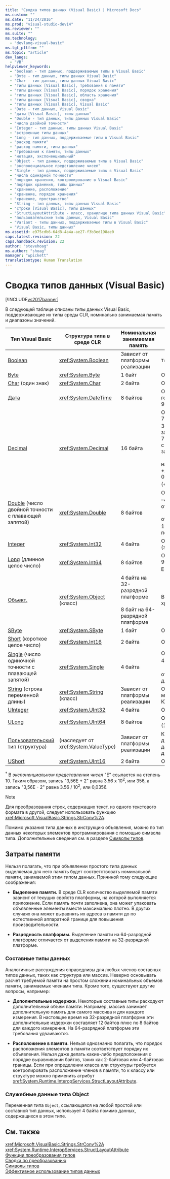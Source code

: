 ```yaml
---
title: "Сводка типов данных (Visual Basic) | Microsoft Docs"
ms.custom: ""
ms.date: "11/24/2016"
ms.prod: "visual-studio-dev14"
ms.reviewer: ""
ms.suite: ""
ms.technology: 
  - "devlang-visual-basic"
ms.tgt_pltfrm: ""
ms.topic: "article"
dev_langs: 
  - "VB"
helpviewer_keywords: 
  - "boolean - тип данных, поддерживаемые типы в Visual Basic"
  - "Byte - тип данных, типы данных Visual Basic"
  - "Char - тип данных, типы данных Visual Basic"
  - "типы данных [Visual Basic], требования к памяти"
  - "типы данных [Visual Basic], порядок хранения"
  - "типы данных [Visual Basic], область хранения"
  - "типы данных [Visual Basic], сводка"
  - "типы данных [Visual Basic], Visual Basic"
  - "Date - тип данных, Visual Basic"
  - "даты [Visual Basic], типы данных"
  - "Double - тип данных, типы данных Visual Basic"
  - "числа двойной точности"
  - "Integer - тип данных, типы данных Visual Basic"
  - "встроенные типы данных"
  - "Long - тип данных, поддерживаемые типы в Visual Basic"
  - "расход памяти"
  - "расход памяти, типы данных"
  - "требования к памяти, типы данных"
  - "нотация, экспоненциальный"
  - "Object - тип данных, поддерживаемые типы в Visual Basic"
  - "экспоненциальное представление чисел"
  - "Single - тип данных, поддерживаемые типы в Visual Basic"
  - "числа одинарной точности"
  - "порядок хранения, контролирование в Visual Basic"
  - "порядок хранения, типы данных"
  - "хранение, расположение"
  - "хранение, порядок хранения"
  - "хранение, пространство"
  - "String - тип данных, типы данных Visual Basic"
  - "строки [Visual Basic], типы данных"
  - "StructLayoutAttribute - класс, хранилище типа данных Visual Basic"
  - "пользовательские типы данных, Visual Basic"
  - "Variant - типы данных, поддерживаемые типы в Visual Basic"
  - "Visual Basic, типы данных"
ms.assetid: e975cdb6-64d8-4a4a-ae27-f3b3ed198ae0
caps.latest.revision: 22
caps.handback.revision: 22
author: "stevehoag"
ms.author: "shoag"
manager: "wpickett"
translationtype: Human Translation
---
```

# Сводка типов данных (Visual Basic)
[!INCLUDE[vs2017banner](../../../csharp/includes/vs2017banner.md)]

В следующей таблице описаны типы данных Visual Basic, поддерживающие их типы среды CLR, номинально занимаемая память и диапазоны значений.  
  
|Тип Visual Basic|Структура типа в среде CLR|Номинальная занимаемая память|Диапазон значений|  
|----------------------|--------------------------------|-----------------------------------|-----------------------|  
|[Boolean](../../../visual-basic/language-reference/data-types/boolean-data-type.md)|<xref:System.Boolean>|Зависит от платформы реализации|`True` или `False`|  
|[Byte](../../../visual-basic/language-reference/data-types/byte-data-type.md)|<xref:System.Byte>|1 байт|От 0 до 255 \(беззнаковый\).|  
|[Char](../../../visual-basic/language-reference/data-types/char-data-type.md) \(один знак\)|<xref:System.Char>|2 байта|От 0 до 65535 \(беззнаковый\).|  
|[Дата](../../../visual-basic/language-reference/data-types/date-data-type.md)|<xref:System.DateTime>|8 байтов|От 0:00:00 \(полночь\) 1 января 0001 года до 11:59:59 вечера 31 декабря 9999 года.|  
|[Decimal](../../../visual-basic/language-reference/data-types/decimal-data-type.md)|<xref:System.Decimal>|16 байта|От 0 до \+\/–79 228 162 514 264 337 593 543 950 335 \(\+\/–7,9... E \+ 28\) <sup>†</sup> без десятичной запятой; от 0 до \+\/–7,9228162514264337593543950335 с 28 разрядами справа от десятичной запятой;<br /><br /> наименьшее ненулевое число — это \+\/–0,0000000000000000000000000001 \(\+\/–1E–28\) <sup>†</sup>|  
|[Double](../../../visual-basic/language-reference/data-types/double-data-type.md) \(число двойной точности с плавающей запятой\)|<xref:System.Double>|8 байтов|От –1,79769313486231570E\+308 до –4.94065645841246544E–324 <sup>†</sup> для отрицательных значений;<br /><br /> от 4,94065645841246544E–324 до 1,79769313486231570E\+308 <sup>†</sup> для положительных значений|  
|[Integer](../../../visual-basic/language-reference/data-types/integer-data-type.md)|<xref:System.Int32>|4 байта|От –2 147 483 648 до 2 147 483 647 \(знаковый\)|  
|[Long](../../../visual-basic/language-reference/data-types/long-data-type.md) \(длинное целое число\)|<xref:System.Int64>|8 байтов|От –9 223 372 036 854 775 808 до 9 223 372 036 854 775 807 \(9,2... E\+18 <sup>†</sup>\) \(знаковый\)|  
|[Объект.](../../../visual-basic/language-reference/data-types/object-data-type.md)|<xref:System.Object> \(класс\)|4 байта на 32\-разрядной платформе<br /><br /> 8 байт на 64\-разрядной платформе|В переменной типа `Object` может храниться значение любого типа.|  
|[SByte](../../../visual-basic/language-reference/data-types/sbyte-data-type.md)|<xref:System.SByte>|1 байт|От –128 до 127 \(знаковый\)|  
|[Short](../../../visual-basic/language-reference/data-types/short-data-type.md) \(короткое целое число\)|<xref:System.Int16>|2 байта|От –32 768 до 32 767 \(знаковый\)|  
|[Single](../../../visual-basic/language-reference/data-types/single-data-type.md) \(число одиночной точности с плавающей запятой\)|<xref:System.Single>|4 байта|От –3,4028235E\+38 до –1,401298E–45 <sup>†</sup> для отрицательных значений;<br /><br /> от 1,401298E–45 до 3,4028235E\+38 <sup>†</sup> для положительных значений|  
|[String](../../../visual-basic/language-reference/data-types/string-data-type.md) \(строка переменной длины\)|<xref:System.String> \(класс\)|Зависит от платформы реализации|От 0 до приблизительно 2 миллиардов знаков в кодировке Юникод.|  
|[UInteger](../../../visual-basic/language-reference/data-types/uinteger-data-type.md)|<xref:System.UInt32>|4 байта|От 0 до 4 294 967 295 \(беззнаковый\).|  
|[ULong](../../../visual-basic/language-reference/data-types/ulong-data-type.md)|<xref:System.UInt64>|8 байтов|От 0 до 18 446 744 073 709 551 615 \(1,8... E\+19 <sup>†</sup>\) \(знаковый\)|  
|[Пользовательский тип](../../../visual-basic/language-reference/data-types/user-defined-data-type.md) \(структура\)|\(наследует от <xref:System.ValueType>\)|Зависит от платформы реализации|Каждый член структуры имеет диапазон, определяемый его типом данных и не зависящий от диапазонов других членов.|  
|[UShort](../../../visual-basic/language-reference/data-types/ushort-data-type.md)|<xref:System.UInt16>|2 байта|От 0 до 65 535 \(беззнаковый\)|  
  
 <sup>†</sup> В *экспоненциальном представлении чисел* "E" ссылается на степень 10.  Таким образом, запись "3,56E \+ 2" равна 3.56 x 10<sup>2</sup>, или 356, а запись "3,56E \- 2" равна 3.56 \/ 10<sup>2</sup>, или 0,0356.  
  
> [!NOTE]
>  Для преобразования строк, содержащих текст, из одного текстового формата в другой, следует использовать функцию <xref:Microsoft.VisualBasic.Strings.StrConv%2A>.  
  
 Помимо указания типа данных в инструкцию объявления, можно по тип данных некоторых элементов программирования с помощью символа типа.  Дополнительные сведения см. в разделе [Символы типов](../../../visual-basic/programming-guide/language-features/data-types/type-characters.md).  
  
## Затраты памяти  
 Нельзя полагать, что при объявлении простого типа данных выделяемая для него память будет соответствовать номинальной памяти, занимаемой этим типом данных.  Причиной тому следующие соображения:  
  
-   **Выделение памяти.** В среде CLR количество выделяемой памяти зависит от текущих свойств платформы, на которой выполняется приложение.  Если память почти заполнена, она может упаковать объявленные элементы вместе максимально плотно.  В других случаях она может выравнять их адреса в памяти до по естественной аппаратной границе для повышения производительности.  
  
-   **Разрядность платформы.** Выделение памяти на 64\-разрядной платформе отличается от выделения памяти на 32\-разрядной платформе.  
  
### Составные типы данных  
 Аналогичные рассуждения справедливы для любых членов составных типов данных, таких как структура или массив.  Неверно основывать расчет требуемой памяти на простом сложении номинальных объемов памяти, занимаемых членами типа.  Кроме того, существуют другие вопросы, например:  
  
-   **Дополнительные издержки.** Некоторые составные типы расходуют дополнительный объем памяти.  Например, массив занимает дополнительную память для самого массива и для каждого измерения.  В настоящее время на 32\-разрядной платформе эти дополнительные издержки составляет 12 байтов плюс по 8 байтов для каждого измерения.  На 64\-разрядной платформе эти требования удваиваются.  
  
-   **Расположение в памяти.** Нельзя однозначно полагать, что порядок расположения элементов в памяти соответствует порядку их объявления.  Нельзя даже делать какие\-либо предположения о порядке выравнивании байтов, таких как 2\-байтовая или 4\-байтовая границы.  Если при определении класса или структуры требуется контролировать расположение членов в памяти, то к классу или структуре можно применить атрибут <xref:System.Runtime.InteropServices.StructLayoutAttribute>.  
  
### Служебные данные типа Object  
 Переменная типа `Object`, ссылающаяся на любой простой или составной тип данных, использует 4 байта помимо данных, содержащихся в этом типе.  
  
## См. также  
 <xref:Microsoft.VisualBasic.Strings.StrConv%2A>   
 <xref:System.Runtime.InteropServices.StructLayoutAttribute>   
 [Функции преобразования типов](../../../visual-basic/language-reference/functions/type-conversion-functions.md)   
 [Сводка по преобразованию](../../../visual-basic/language-reference/keywords/conversion-summary.md)   
 [Символы типов](../../../visual-basic/programming-guide/language-features/data-types/type-characters.md)   
 [Эффективное использование типов данных](../../../visual-basic/programming-guide/language-features/data-types/efficient-use-of-data-types.md)